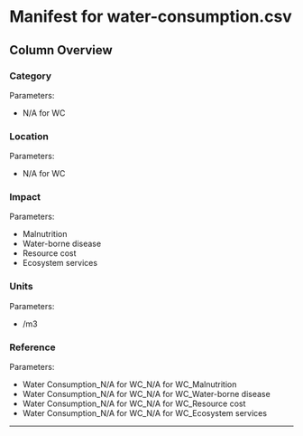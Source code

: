 # Manifest for water-consumption.csv

## Column Overview

### Category

Parameters:

- N/A for WC

### Location

Parameters:

- N/A for WC

### Impact

Parameters:

- Malnutrition
- Water-borne disease
- Resource cost
- Ecosystem services

### Units

Parameters:

- /m3

### Reference

Parameters:

- Water Consumption_N/A for WC_N/A for WC_Malnutrition
- Water Consumption_N/A for WC_N/A for WC_Water-borne disease
- Water Consumption_N/A for WC_N/A for WC_Resource cost
- Water Consumption_N/A for WC_N/A for WC_Ecosystem services

---

